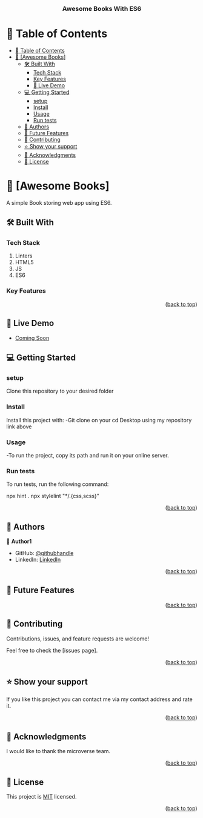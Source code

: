 <a name="readme-top"></a>

<div align="center">
  <br/>
  <h3><b>Awesome Books With ES6</b></h3>

</div>


# 📗 Table of Contents

- [📗 Table of Contents](#-table-of-contents)
- [📖 \[Awesome Books\] ](#-awesome-books-)
  - [🛠 Built With ](#-built-with-)
    - [Tech Stack ](#tech-stack-)
    - [Key Features ](#key-features-)
    - [🚀 Live Demo](#live-demo)
  - [💻 Getting Started ](#-getting-started-)
    - [setup](#setup)
    - [Install](#install)
    - [Usage](#usage)
    - [Run tests](#run-tests)
  - [👥 Authors ](#-authors-)
  - [🔭 Future Features ](#-future-features-)
  - [🤝 Contributing ](#-contributing-)
  - [⭐️ Show your support ](#️-show-your-support-)
  - [🙏 Acknowledgments ](#-acknowledgments-)
  - [📝 License ](#-license-)



# 📖 [Awesome Books] <a name="about-project"></a>

A simple Book storing web app using ES6. 

## 🛠 Built With <a name="built-with"></a>

### Tech Stack <a name="tech-stack"></a>
1. Linters
2. HTML5
3. JS
4. ES6

### Key Features <a name="key-features"></a>


<p align="right">(<a href="#readme-top">back to top</a>)</p>

<!-- LIVE DEMO -->

## 🚀 Live Demo <a name="live-demo"></a>
- [Coming Soon]()

## 💻 Getting Started <a name="getting-started"></a>

### setup
<p>Clone this repository to your desired folder</p>
<a href ="https://github.com/Lawmsangi/Awesome-Books-with-ES6.git"></a>

### Install

Install this project with: -Git clone on your cd Desktop using my repository link above

### Usage

-To run the project, copy its path and run it on your online server.



### Run tests

To run tests, run the following command:

npx hint .
npx stylelint "*/.{css,scss}"

<p align="right">(<a href="#readme-top">back to top</a>)</p>


## 👥 Authors <a name="authors"></a>


👤 **Author1**

- GitHub: [@githubhandle](https://github.com/Lawmsangi)
- LinkedIn: [LinkedIn](https://www.linkedin.com/in/lawmsangi-varte-baa429244/)

<p align="right">(<a href="#readme-top">back to top</a>)</p>


## 🔭 Future Features <a name="future-features">




</a>

<p align="right">(<a href="#readme-top">back to top</a>)</p>



## 🤝 Contributing <a name="contributing"></a>

Contributions, issues, and feature requests are welcome!

Feel free to check the [issues page].

<p align="right">(<a href="#readme-top">back to top</a>)</p>



## ⭐️ Show your support <a name="support"></a>

If you like this project you can contact me via my contact address and rate it.

<p align="right">(<a href="#readme-top">back to top</a>)</p>


## 🙏 Acknowledgments <a name="acknowledgements"></a>

I would like to thank the microverse team.

<p align="right">(<a href="#readme-top">back to top</a>)</p>


## 📝 License <a name="license"></a>

This project is [MIT](./LICENSE) licensed.

<p align="right">(<a href="#readme-top">back to top</a>)</p>